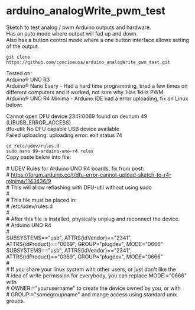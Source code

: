 # arduino_analogWrite_pwm_test

Sketch to test analog / pwm Arduino outputs and hardware.<br>
Has an auto mode where output will fad up and down.<br>
Also has a button control mode where a one button interface allows setting of the output.<br>

`git clone https://github.com/conciseusa/arduino_analogWrite_pwm_test.git`

Tested on:<br>
Arduino® UNO R3<br>
Arduino® Nano Every - Had a hard time programming, tried a few times on different computers and it worked, not sure why. Has 1kHz PWM.<br>
Arduino® UNO R4 Minima - Arduino IDE had a error uploading, fix on Linux below:<br>

Cannot open DFU device 2341:0069 found on devnum 49 (LIBUSB_ERROR_ACCESS)<br>
dfu-util: No DFU capable USB device available<br>
Failed uploading: uploading error: exit status 74<br>

`cd /etc/udev/rules.d`<br>
`sudo nano 99-arduino-uno-r4.rules`<br>
Copy paste below into file:<br>

\# UDEV Rules for Arduino UNO R4 boards, fix from post:<br>
\# https://forum.arduino.cc/t/dfu-error-cannot-upload-sketch-to-r4-minima/1143436/9<br>
\# This will allow reflashing with DFU-util without using sudo<br>
\#<br>
\# This file must be placed in:<br>
\#       /etc/udev/rules.d<br>
\#<br>
\# After this file is installed, physically unplug and reconnect the device.<br>
\#       Arduino UNO R4<br>
\#<br>
SUBSYSTEMS=="usb", ATTRS{idVendor}=="2341", ATTRS{idProduct}=="0069", GROUP="plugdev", MODE="0666"<br>
SUBSYSTEMS=="usb", ATTRS{idVendor}=="2341", ATTRS{idProduct}=="0369", GROUP="plugdev", MODE="0666"<br>
\#<br>
\# If you share your linux system with other users, or just don't like the<br>
\# idea of write permission for everybody, you can replace MODE:="0666" with<br>
\# OWNER:="yourusername" to create the device owned by you, or with<br>
\# GROUP:="somegroupname" and mange access using standard unix groups.<br>
